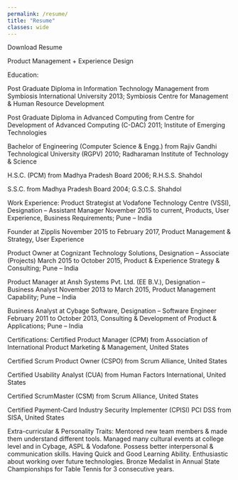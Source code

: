```yaml
---
permalink: /resume/
title: "Resume"
classes: wide
---
```


Download Resume

Product Management + Experience Design

Education:

Post Graduate Diploma in Information Technology Management from Symbiosis International University 
2013; Symbiosis Centre for Management & Human Resource Development 

Post Graduate Diploma in Advanced Computing from Centre for Development of Advanced Computing (C-DAC) 
2011; Institute of Emerging Technologies 

Bachelor of Engineering (Computer Science & Engg.) from Rajiv Gandhi Technological University (RGPV) 
2010; Radharaman Institute of Technology & Science 

H.S.C. (PCM) from Madhya Pradesh Board 
2006; R.H.S.S. Shahdol 

S.S.C. from Madhya Pradesh Board 
2004; G.S.C.S. Shahdol 

Work Experience: 
Product Strategist at Vodafone Technology Centre (VSSI), Designation – Assistant Manager 
November 2015 to current, Products, User Experience, Business Requirements; Pune – India 

Founder at Zipplis 
November 2015 to February 2017, Product Management & Strategy, User Experience 

Product Owner at Cognizant Technology Solutions, Designation – Associate (Projects) 
March 2015 to October 2015, Product & Experience Strategy & Consulting; Pune – India 

Product Manager at Ansh Systems Pvt. Ltd. (EE B.V.), Designation – Business Analyst 
November 2013 to March 2015, Product Management Capability; Pune – India 

Business Analyst at Cybage Software, Designation – Software Engineer 
February 2011 to October 2013, Consulting & Development of Product & Applications; Pune – India 

Certifications: 
Certified Product Manager (CPM) 
from Association of International Product Marketing & Management, United States 

Certified Scrum Product Owner (CSPO) 
from Scrum Alliance, United States 

Certified Usability Analyst (CUA) 
from Human Factors International, United States 

Certified ScrumMaster (CSM) 
from Scrum Alliance, United States 

Certified Payment-Card Industry Security Implementer (CPISI) 
PCI DSS from SISA, United States 

Extra-curricular & Personality Traits: 
Mentored new team members & made them understand different tools. 
Managed many cultural events at college level and in Cybage, ASPL & Vodafone. 
Possess better interpersonal & communication skills. 
Having Quick and Good Learning Ability. 
Enthusiastic about working over future technologies. 
Bronze Medalist in Annual State Championships for Table Tennis for 3 consecutive years.
